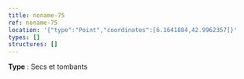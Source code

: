 ```yaml
---
title: noname-75
ref: noname-75
location: '{"type":"Point","coordinates":[6.1641884,42.9962357]}'
types: []
structures: []
---
```


**Type** : Secs et tombants  


